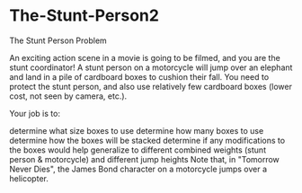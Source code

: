 # The-Stunt-Person2
The Stunt Person
Problem	 
 	
An exciting action scene in a movie is going to be filmed, and you are the stunt coordinator! A stunt person on a motorcycle will jump over an elephant and land in a pile of cardboard boxes to cushion their fall. You need to protect the stunt person, and also use relatively few cardboard boxes (lower cost, not seen by camera, etc.).

Your job is to:

determine what size boxes to use
determine how many boxes to use
determine how the boxes will be stacked
determine if any modifications to the boxes would help
generalize to different combined weights (stunt person & motorcycle) and different jump heights
Note that, in "Tomorrow Never Dies", the James Bond character on a motorcycle jumps over a helicopter.
